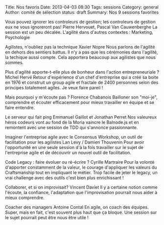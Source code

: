 Title: Nos favoris
Date: 2013-04-03 08:30
Tags: sessions
Category: general
Author: comité de sélection
status: draft
Summary: Nos 9 sessions favorites

Vous pouvez ignorer les controleurs de gestion; les controleurs de gestion eux ne vous ignoreront pas!
Pierre Hervouet, Pascal Van Cauwenberghe
La session est un peu décalée. L'agilité dans d'autres contextes : Marketing, Psychologie

Agilistes, n'oubliez pas la technique
Xavier Nopre
Nous parlons de l'agilité en dehors des sentiers battus. Il n'y a pas que les cérémonies dans l'agilité, la techique aussi compte. Cela apportera beaucoup aux agilistes que nous sommes.

Plus d'agilité apporte-t-elle plus de bonheur dans l'action entrepreneuriale ?
Michel Hervé
Retour d'expérience d'un chef d'entreprise qui a créé sa boite en 1976 et construit un group agile et fractale de 2400 personnes selon des principes totalement agiles. Je veux faire pareil !

Mais pourquoi y m'écoute pas ?
Florence Chabanois
Bailloner son "moi-je", comprendre et écouter efficacement pour mieux travailler en équipe et se faire entendre.

Le serveur qui fait ping
Emmanuel Gaillot et Jonathan Perret
Nos valeureux héros codeurs vont au fond de la Moria vaincre le Balnode.js et en remontent avec une session de TDD qui s'annonce passionnante.

Imaginer l'entreprise agile avec le Consensus Workshop, un outil de facilitation pour les agilistes
Lan Levy / Damien Thouvenin
Pour avoir l'opportunité en une seule session d'à la fois travailler sur le sujet de l'entreprise agile et de découvrir un nouvel outil de facilitation.

Code Legacy : faire évoluer ou ré-écrire ?
Cyrille Martraire
Pour la volonté d'apporter constamment de la valeur, le courage d'appliquer les valeurs du Craftsmanship tout en impliquant le métier. Trop facile de jeter le legacy, un vrai challenge avec des outils c'est bien plus enrichissant !

Collaborer, et si on improvisait?
Vincent Daviet
Il y a certaine notion comme l'écoute, la confiance, l'adaptation que l'improvisation pourrait nous aider à mieux comprendre.

Coacher des managers
Antoine Contal
En agile, on coach des équipes. Super, mais en fait, c'est souvent plus haut que ça bloque. Une session sur le sujet pourrait peut être nous être utile !
